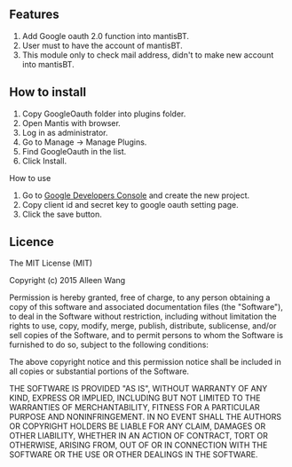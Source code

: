Features
--------
1. Add Google oauth 2.0 function into mantisBT.
2. User must to have the account of mantisBT.
3. This module only to check mail address, didn't to make new account into mantisBT.

How to install
--------------

1. Copy GoogleOauth folder into plugins folder.
2. Open Mantis with browser.
3. Log in as administrator.
4. Go to Manage -> Manage Plugins.
5. Find GoogleOauth in the list.
6. Click Install.

How to use
1. Go to [Google Developers Console](https://console.developers.google.com/) and create the new project.
2. Copy client id and secret key to google oauth setting page.
3. Click the save button.

Licence
-------

The MIT License (MIT)

Copyright (c) 2015 Alleen Wang

Permission is hereby granted, free of charge, to any person obtaining a copy
of this software and associated documentation files (the "Software"), to deal
in the Software without restriction, including without limitation the rights
to use, copy, modify, merge, publish, distribute, sublicense, and/or sell
copies of the Software, and to permit persons to whom the Software is
furnished to do so, subject to the following conditions:

The above copyright notice and this permission notice shall be included in
all copies or substantial portions of the Software.

THE SOFTWARE IS PROVIDED "AS IS", WITHOUT WARRANTY OF ANY KIND, EXPRESS OR
IMPLIED, INCLUDING BUT NOT LIMITED TO THE WARRANTIES OF MERCHANTABILITY,
FITNESS FOR A PARTICULAR PURPOSE AND NONINFRINGEMENT. IN NO EVENT SHALL THE
AUTHORS OR COPYRIGHT HOLDERS BE LIABLE FOR ANY CLAIM, DAMAGES OR OTHER
LIABILITY, WHETHER IN AN ACTION OF CONTRACT, TORT OR OTHERWISE, ARISING FROM,
OUT OF OR IN CONNECTION WITH THE SOFTWARE OR THE USE OR OTHER DEALINGS IN
THE SOFTWARE.
